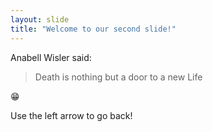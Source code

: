 ```yaml
---
layout: slide
title: "Welcome to our second slide!"
---
```

Anabell Wisler said:

>Death is nothing but a door to a new Life

😁

Use the left arrow to go back!
